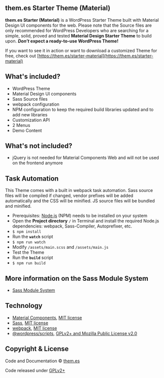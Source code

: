 ## them.es Starter Theme (Material)

**them.es Starter (Material)** is a WordPress Starter Theme built with Material Design UI components for the web. Please note that the Source files are only recommended for WordPress Developers who are searching for a simple, solid, proved and tested **Material Design Starter Theme** to build upon. **_Don't_ expect a ready-to-use WordPress Theme!**

If you want to see it in action or want to download a customized Theme for free, check out [https://them.es/starter-material](https://them.es/starter-material)

## What's included?

- WordPress Theme
- Material Design UI components
- Sass Source files
- webpack configuration
- NPM configuration to keep the required build libraries updated and to add new libraries
- Customization API
- 2 Menus
- Demo Content

## What's not included?

- jQuery is not needed for Material Components Web and will not be used on the frontend anymore

## Task Automation

This Theme comes with a built in webpack task automation. Sass source files will be compiled if changed, vendor prefixes will be added automatically and the CSS will be minified. JS source files will be bundled and minified.

- Prerequisites: [Node.js](https://nodejs.org) (NPM) needs to be installed on your system
- Open the **Project directory** `/` in Terminal and install the required Node.js dependencies: webpack, Sass-Compiler, Autoprefixer, etc.
- `$ npm install`
- Run the **`watch`** script
- `$ npm run watch`
- Modify `/assets/main.scss` and `/assets/main.js`
- Test the Theme
- Run the **`build`** script
- `$ npm run build`

## More information on the Sass Module System

- [Sass Module System](https://sass-lang.com/blog/the-module-system-is-launched)

## Technology

- [Material Components](https://material.io/components), [MIT license](https://github.com/material-components/material-components-web/blob/master/LICENSE)
- [Sass](https://github.com/sass/sass), [MIT license](https://github.com/sass/sass/blob/stable/MIT-LICENSE)
- [webpack](https://github.com/webpack/webpack), [MIT license](https://github.com/webpack/webpack/blob/master/LICENSE)
- [@wordpress/scripts](https://github.com/WordPress/gutenberg/tree/trunk/packages/scripts), [GPLv2+ and Mozilla Public License v2.0](https://github.com/WordPress/gutenberg/blob/trunk/LICENSE.md)

## Copyright & License

Code and Documentation &copy; [them.es](https://them.es)

Code released under [GPLv2+](https://www.gnu.org/licenses/gpl-2.0.html)
